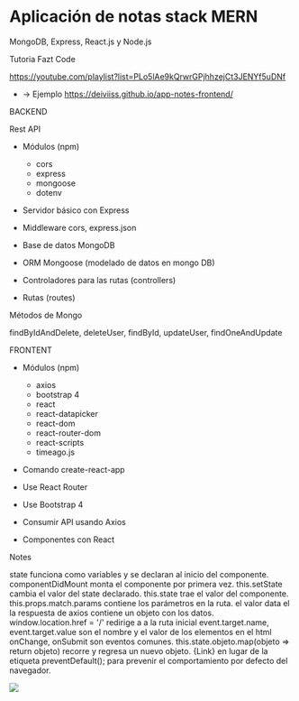 # Aplicación de notas stack MERN

MongoDB, Express, React.js y Node.js

Tutoria Fazt Code

https://youtube.com/playlist?list=PLo5lAe9kQrwrGPjhhzejCt3JENYf5uDNf

- -> Ejemplo https://deiviiss.github.io/app-notes-frontend/

BACKEND

Rest API

- Módulos (npm)
	- cors
	- express
	- mongoose
	- dotenv

- Servidor básico con Express
- Middleware cors, express.json
- Base de datos  MongoDB
- ORM  Mongoose (modelado de datos en mongo DB)
- Controladores para las rutas (controllers)
- Rutas (routes)

Métodos de Mongo

findByIdAndDelete, deleteUser, findById, updateUser, findOneAndUpdate

FRONTENT

- Módulos (npm)
	- axios
	- bootstrap 4
	- react
	- react-datapicker
	- react-dom
	- react-router-dom
	- react-scripts
	- timeago.js

- Comando create-react-app
- Use React Router
- Use Bootstrap 4
- Consumir API usando Axios
- Componentes con React

Notes

state funciona como variables y se declaran al inicio del componente.
componentDidMount monta el componente por primera vez.
this.setState cambia el valor del state declarado.
this.state trae el valor del componente.
this.props.match.params contiene los parámetros en la ruta.
el valor data el la respuesta de axios contiene un objeto con los datos.
window.location.href = '/' redirige a a la ruta inicial
event.target.name, event.target.value son el nombre y el valor de los elementos en el html
onChange, onSubmit son eventos comunes.
this.state.objeto.map(objeto => return objeto) recorre y regresa un nuevo objeto.
{Link} en lugar de la etiqueta <a><a/>
preventDefault(); para prevenir el comportamiento por defecto del navegador.

![](https://repository-images.githubusercontent.com/419518244/ff45d907-02df-4af4-bef2-f6d939e2021f)
